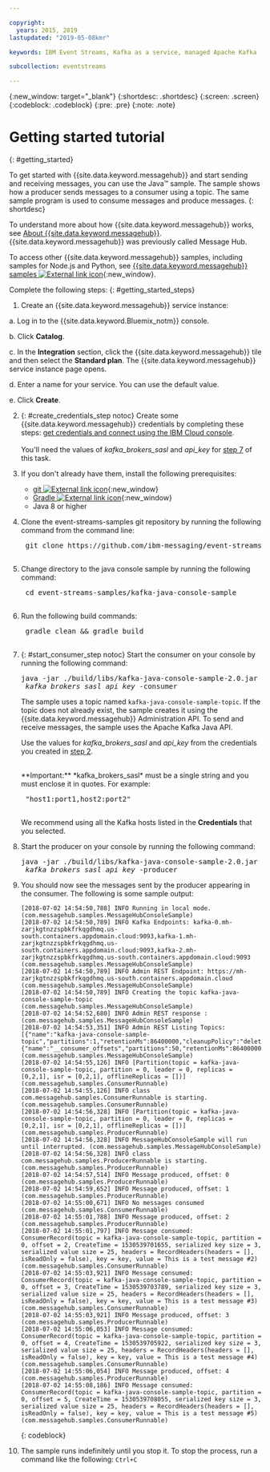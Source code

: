 ```yaml
---

copyright:
  years: 2015, 2019
lastupdated: "2019-05-08kmr"

keywords: IBM Event Streams, Kafka as a service, managed Apache Kafka

subcollection: eventstreams

---
```


{:new_window: target="_blank"}
{:shortdesc: .shortdesc}
{:screen: .screen}
{:codeblock: .codeblock}
{:pre: .pre}
{:note: .note}

# Getting started tutorial
{: #getting_started}


To get started with {{site.data.keyword.messagehub}}
and start sending and receiving messages, you can use the Java™ sample. The sample shows how a producer sends
messages to a consumer using a topic. The same sample program is used to consume messages and
produce messages.
{: shortdesc}

To understand more about how {{site.data.keyword.messagehub}} works, see [About {{site.data.keyword.messagehub}}](/docs/services/EventStreams?topic=eventstreams-about#about). {{site.data.keyword.messagehub}} was previously called Message Hub.

To access other {{site.data.keyword.messagehub}} samples, including samples for Node.js and Python, see [{{site.data.keyword.messagehub}} samples ![External link icon](../../icons/launch-glyph.svg "External link icon")](https://github.com/ibm-messaging/event-streams-samples){:new_window}.

<!-- 11/01/18 - Karen - removing diagram as requested by James
![Java sample overview diagram](getting_started_sample.gif "Overview diagram of Java sample showing the flow of messages.")
-->

Complete the following steps:
{: #getting_started_steps}
 
1. Create an {{site.data.keyword.messagehub}} service instance:

  a. Log in to the {{site.data.keyword.Bluemix_notm}} console. 
  
  b. Click **Catalog**.
  
  c. In the **Integration** section, click the {{site.data.keyword.messagehub}} tile and then select the **Standard plan**. The {{site.data.keyword.messagehub}} service instance page opens.
  
  d. Enter a name for your service. You can use the default value.
  
  e. Click **Create**.

2. {: #create_credentials_step notoc} Create some {{site.data.keyword.messagehub}} credentials by completing these steps: [get credentials and connect using the IBM Cloud console](/docs/services/EventStreams?topic=eventstreams-connecting#connect_standard_cf_console).
   <br/>
   <br/>You'll need the values of *kafka_brokers_sasl* and *api_key* for [step 7](/docs/services/EventStreams?topic=eventstreams-getting_started#start_consumer_step) of this task.   

3. If you don't already have them, install the following prerequisites:

    * [git ![External link icon](../../icons/launch-glyph.svg "External link icon")](https://git-scm.com/){:new_window}
	* [Gradle ![External link icon](../../icons/launch-glyph.svg "External link icon")](https://gradle.org/){:new_window}
    * Java 8 or higher
 
4. Clone the event-streams-samples git repository by running the following command from the command line:

    <pre class="pre">
    git clone https://github.com/ibm-messaging/event-streams-samples.git
    </pre>

5. Change directory to the java console sample by running the following command:

    <pre class="pre">
    cd event-streams-samples/kafka-java-console-sample
    </pre>

6. Run the following build commands:

    <pre class="pre">
    gradle clean && gradle build
    </pre>

7. {: #start_consumer_step notoc} Start the consumer on your console by running the following command:

    <pre class="pre">java -jar ./build/libs/kafka-java-console-sample-2.0.jar
	<var class="keyword varname">kafka_brokers_sasl</var> <var class="keyword varname">api_key</var> -consumer</pre>
    
    The sample uses a topic named `kafka-java-console-sample-topic`. If the topic does
    not already exist, the sample creates it using the {{site.data.keyword.messagehub}} Administration API. To send and receive
    messages, the sample uses the Apache Kafka Java API.

    Use the values for *kafka_brokers_sasl*
    and *api_key* from the credentials you created in [step 2](/docs/services/EventStreams?topic=eventstreams-getting_started#create_credentials_step).
	
	<br/>
	**Important:** *kafka_brokers_sasl* must be a single string and you must enclose it in quotes. For example:

    <pre class="pre">
    "host1:port1,host2:port2"
    </pre>

    We recommend using all the Kafka hosts listed in the **Credentials** that you selected.

8. Start the producer on your console by running the following command:
   
    <pre class="pre">java -jar ./build/libs/kafka-java-console-sample-2.0.jar
	<var class="keyword varname">kafka_brokers_sasl</var> <var class="keyword varname">api_key</var> -producer</pre>
  
9. You should now see the messages sent by the producer appearing in the consumer. The following
is some sample output:

    ```
    [2018-07-02 14:54:50,788] INFO Running in local mode. (com.messagehub.samples.MessageHubConsoleSample)
    [2018-07-02 14:54:50,789] INFO Kafka Endpoints: kafka-0.mh-zarjkgtnzzspbkfrkqgdhmq.us-south.containers.appdomain.cloud:9093,kafka-1.mh-zarjkgtnzzspbkfrkqgdhmq.us-south.containers.appdomain.cloud:9093,kafka-2.mh-zarjkgtnzzspbkfrkqgdhmq.us-south.containers.appdomain.cloud:9093 (com.messagehub.samples.MessageHubConsoleSample)
    [2018-07-02 14:54:50,789] INFO Admin REST Endpoint: https://mh-zarjkgtnzzspbkfrkqgdhmq.us-south.containers.appdomain.cloud (com.messagehub.samples.MessageHubConsoleSample)
    [2018-07-02 14:54:50,789] INFO Creating the topic kafka-java-console-sample-topic (com.messagehub.samples.MessageHubConsoleSample)
    [2018-07-02 14:54:52,680] INFO Admin REST response : (com.messagehub.samples.MessageHubConsoleSample)
    [2018-07-02 14:54:53,351] INFO Admin REST Listing Topics: [{"name":"kafka-java-console-sample-topic","partitions":1,"retentionMs":86400000,"cleanupPolicy":"delete"},{"name":"__consumer_offsets","partitions":50,"retentionMs":86400000,"cleanupPolicy":"compact"}] (com.messagehub.samples.MessageHubConsoleSample)
    [2018-07-02 14:54:55,126] INFO [Partition(topic = kafka-java-console-sample-topic, partition = 0, leader = 0, replicas = [0,2,1], isr = [0,2,1], offlineReplicas = [])] (com.messagehub.samples.ConsumerRunnable)
    [2018-07-02 14:54:55,126] INFO class com.messagehub.samples.ConsumerRunnable is starting. (com.messagehub.samples.ConsumerRunnable)
    [2018-07-02 14:54:56,328] INFO [Partition(topic = kafka-java-console-sample-topic, partition = 0, leader = 0, replicas = [0,2,1], isr = [0,2,1], offlineReplicas = [])] (com.messagehub.samples.ProducerRunnable)
    [2018-07-02 14:54:56,328] INFO MessageHubConsoleSample will run until interrupted. (com.messagehub.samples.MessageHubConsoleSample)
    [2018-07-02 14:54:56,328] INFO class com.messagehub.samples.ProducerRunnable is starting. (com.messagehub.samples.ProducerRunnable)
    [2018-07-02 14:54:57,514] INFO Message produced, offset: 0 (com.messagehub.samples.ProducerRunnable)
    [2018-07-02 14:54:59,652] INFO Message produced, offset: 1 (com.messagehub.samples.ProducerRunnable)
    [2018-07-02 14:55:00,671] INFO No messages consumed (com.messagehub.samples.ConsumerRunnable)
    [2018-07-02 14:55:01,788] INFO Message produced, offset: 2 (com.messagehub.samples.ProducerRunnable)
    [2018-07-02 14:55:01,797] INFO Message consumed: ConsumerRecord(topic = kafka-java-console-sample-topic, partition = 0, offset = 2, CreateTime = 1530539701655, serialized key size = 3, serialized value size = 25, headers = RecordHeaders(headers = [], isReadOnly = false), key = key, value = This is a test message #2) (com.messagehub.samples.ConsumerRunnable)
    [2018-07-02 14:55:03,921] INFO Message consumed: ConsumerRecord(topic = kafka-java-console-sample-topic, partition = 0, offset = 3, CreateTime = 1530539703789, serialized key size = 3, serialized value size = 25, headers = RecordHeaders(headers = [], isReadOnly = false), key = key, value = This is a test message #3) (com.messagehub.samples.ConsumerRunnable)
    [2018-07-02 14:55:03,921] INFO Message produced, offset: 3 (com.messagehub.samples.ProducerRunnable)
    [2018-07-02 14:55:06,053] INFO Message consumed: ConsumerRecord(topic = kafka-java-console-sample-topic, partition = 0, offset = 4, CreateTime = 1530539705922, serialized key size = 3, serialized value size = 25, headers = RecordHeaders(headers = [], isReadOnly = false), key = key, value = This is a test message #4) (com.messagehub.samples.ConsumerRunnable)
    [2018-07-02 14:55:06,054] INFO Message produced, offset: 4 (com.messagehub.samples.ProducerRunnable)
    [2018-07-02 14:55:08,186] INFO Message consumed: ConsumerRecord(topic = kafka-java-console-sample-topic, partition = 0, offset = 5, CreateTime = 1530539708055, serialized key size = 3, serialized value size = 25, headers = RecordHeaders(headers = [], isReadOnly = false), key = key, value = This is a test message #5) (com.messagehub.samples.ConsumerRunnable)
    ```
	{: codeblock}
	
10. The sample runs indefinitely until you stop it. To stop the process, run a command like the
following: <code>Ctrl+C</code>

<!-- 07/06/18 - Karen: removing until a newer version available
To watch a video that walks
you through getting a Java sample to run against {{site.data.keyword.messagehub}}, see [{{site.data.keyword.messagehub}} - Getting started with IBM's Kafka in the cloud ![External link icon](../../icons/launch-glyph.svg "External link icon")](https://www.youtube.com/watch?v=tt-bLtFzC_4){:new_window}.
-->



